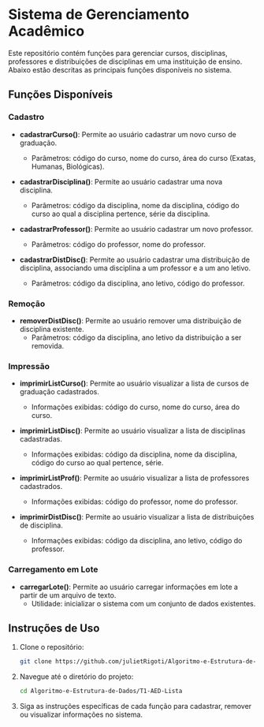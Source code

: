 # Sistema de Gerenciamento Acadêmico

Este repositório contém funções para gerenciar cursos, disciplinas, professores e distribuições de disciplinas em uma instituição de ensino. Abaixo estão descritas as principais funções disponíveis no sistema.

## Funções Disponíveis

### Cadastro

- **cadastrarCurso()**: Permite ao usuário cadastrar um novo curso de graduação.
  - Parâmetros: código do curso, nome do curso, área do curso (Exatas, Humanas, Biológicas).

- **cadastrarDisciplina()**: Permite ao usuário cadastrar uma nova disciplina.
  - Parâmetros: código da disciplina, nome da disciplina, código do curso ao qual a disciplina pertence, série da disciplina.

- **cadastrarProfessor()**: Permite ao usuário cadastrar um novo professor.
  - Parâmetros: código do professor, nome do professor.

- **cadastrarDistDisc()**: Permite ao usuário cadastrar uma distribuição de disciplina, associando uma disciplina a um professor e a um ano letivo.
  - Parâmetros: código da disciplina, ano letivo, código do professor.

### Remoção

- **removerDistDisc()**: Permite ao usuário remover uma distribuição de disciplina existente.
  - Parâmetros: código da disciplina, ano letivo da distribuição a ser removida.

### Impressão

- **imprimirListCurso()**: Permite ao usuário visualizar a lista de cursos de graduação cadastrados.
  - Informações exibidas: código do curso, nome do curso, área do curso.

- **imprimirListDisc()**: Permite ao usuário visualizar a lista de disciplinas cadastradas.
  - Informações exibidas: código da disciplina, nome da disciplina, código do curso ao qual pertence, série.

- **imprimirListProf()**: Permite ao usuário visualizar a lista de professores cadastrados.
  - Informações exibidas: código do professor, nome do professor.

- **imprimirDistDisc()**: Permite ao usuário visualizar a lista de distribuições de disciplina.
  - Informações exibidas: código da disciplina, ano letivo, código do professor.

### Carregamento em Lote

- **carregarLote()**: Permite ao usuário carregar informações em lote a partir de um arquivo de texto.
  - Utilidade: inicializar o sistema com um conjunto de dados existentes.

## Instruções de Uso

1. Clone o repositório:
    ```sh
    git clone https://github.com/julietRigoti/Algoritmo-e-Estrutura-de-Dados.git
    ```
2. Navegue até o diretório do projeto:
    ```sh
    cd Algoritmo-e-Estrutura-de-Dados/T1-AED-Lista
    ```
3. Siga as instruções específicas de cada função para cadastrar, remover ou visualizar informações no sistema.
